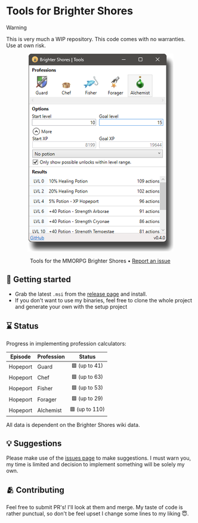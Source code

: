 # Tools for Brighter Shores

> [!WARNING]
> This is very much a WIP repository. This code comes with no warranties. Use at own risk.

<p align="center">
  <img src="docs/0.4.0.png" /> 
</p>

<p align="center">Tools for the MMORPG Brighter Shores &bullet; <a href="https://github.com/MichelMichels/brighter-shores-tools/issues">Report an issue</a></p>

## 🥾 Getting started

- Grab the latest `.msi` from the [release page](https://github.com/MichelMichels/brighter-shores-tools/releases) and install.
- If you don't want to use my binaries, feel free to clone the whole project and generate your own with the setup project

## ⌛ Status

Progress in implementing profession calculators:

| Episode  | Profession |    Status     |
| -------- | ---------- | :-----------: |
| Hopeport | Guard      | 🟩 (up to 41)  |
| Hopeport | Chef       | 🟩 (up to 63)  |
| Hopeport | Fisher     | 🟩 (up to 53)  |
| Hopeport | Forager    | 🟩 (up to 29)  |
| Hopeport | Alchemist  | 🟩 (up to 110) |

All data is dependent on the Brighter Shores wiki data.

## 💡 Suggestions

Please make use of the [issues page](https://github.com/MichelMichels/brighter-shores-tools/issues) to make suggestions. I must warn you, my time is limited and decision to implement something will be solely my own.

## 🫂 Contributing

Feel free to submit PR's! I'll look at them and merge. My taste of code is rather punctual, so don't be feel upset I change some lines to my liking 😇.